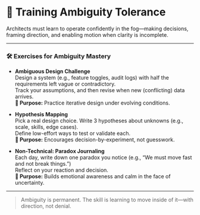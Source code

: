 # 🧭 Training Ambiguity Tolerance

Architects must learn to operate confidently in the fog—making decisions, framing direction, and enabling motion when clarity is incomplete.

<!--
Set the stage by reminding your audience: architecture isn’t about waiting for certainty, it’s about enabling forward movement *despite* uncertainty.
-->

---

### 🛠️ Exercises for Ambiguity Mastery

- **Ambiguous Design Challenge**  
Design a system (e.g., feature toggles, audit logs) with half the requirements left vague or contradictory.  
Track your assumptions, and then revise when new (conflicting) data arrives.  
**🧠 Purpose:** Practice iterative design under evolving conditions.

<!--
Explain this is about noticing the moment you “fill in the blanks.” Help the audience see how reversible decisions and placeholders can protect momentum without locking into wrong paths.
-->

- **Hypothesis Mapping**  
Pick a real design choice. Write 3 hypotheses about unknowns (e.g., scale, skills, edge cases).  
Define low-effort ways to test or validate each.  
**🧠 Purpose:** Encourages decision-by-experiment, not guesswork.

<!--
Make it real: “What do we believe, and how could we be wrong?” Show how architecture becomes more adaptable when we treat assumptions as testable, not gospel.
-->

- **Non-Technical: Paradox Journaling**  
Each day, write down one paradox you notice (e.g., “We must move fast and not break things.”)  
Reflect on your reaction and decision.  
**🧠 Purpose:** Builds emotional awareness and calm in the face of uncertainty.

<!--
This is personal development that directly supports professional effectiveness. Share that most architecture anxiety comes not from ambiguity itself—but from *our relationship* to it.
-->

---

> Ambiguity is permanent. The skill is learning to move inside of it—with direction, not denial.

<!--
Wrap up with reassurance: we don’t have to resolve ambiguity to make progress. We just have to be *aware* of it, *honest* about it, and *flexible* around it.
-->
